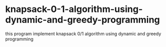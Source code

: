 # knapsack-0-1-algorithm-using-dynamic-and-greedy-programming
this program implement knapsack 0/1 algorithm using dynamic and greedy programming
